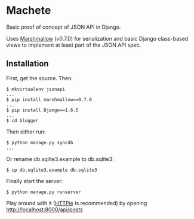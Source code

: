 # Machete

Basic proof of concept of JSON API in Django.

Uses [Marshmallow](http://marshmallow.readthedocs.org/en/latest/) (v0.7.0)
for serialization and basic Django class-based views to implement at least part of the JSON API spec.


## Installation

First, get the source. Then:

    $ mkvirtualenv jsonapi
    ...
    $ pip install marshmallow==0.7.0
    ...
    $ pip install Django==1.6.5
    ...
    $ cd blogger

Then either run:

    $ python manage.py syncdb
    ...

Or rename db.sqlite3.example to db.sqlite3:

    $ cp db.sqlite3.example db.sqlite3

Finally start the server:

    $ python manage.py runserver

Play around with it ([HTTPie](https://github.com/jakubroztocil/httpie) is recommended) by opening [http://localhost:8000/api/posts]()

